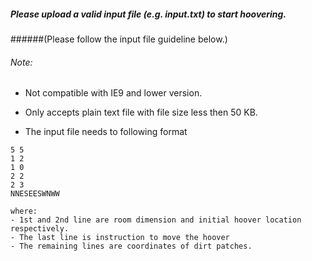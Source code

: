 ##### Please upload a valid input file (e.g. input.txt) to start hoovering. 
######(Please follow the input file guideline below.)

###### Note:
- Not compatible with IE9 and lower version.
- Only accepts plain text file with file size less then 50 KB.

- The input file needs to following format
```
5 5
1 2
1 0
2 2
2 3
NNESEESWNWW
```

	where: 
	- 1st and 2nd line are room dimension and initial hoover location respectively.
	- The last line is instruction to move the hoover
	- The remaining lines are coordinates of dirt patches.






